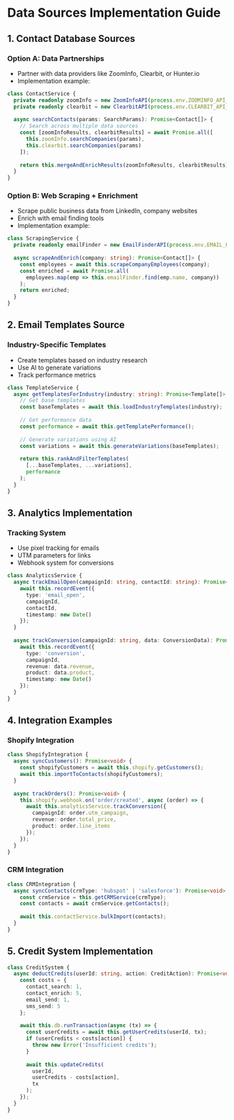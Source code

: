 # Data Sources Implementation Guide

## 1. Contact Database Sources

### Option A: Data Partnerships
- Partner with data providers like ZoomInfo, Clearbit, or Hunter.io
- Implementation example:

```typescript
class ContactService {
  private readonly zoomInfo = new ZoomInfoAPI(process.env.ZOOMINFO_API_KEY);
  private readonly clearbit = new ClearbitAPI(process.env.CLEARBIT_API_KEY);
  
  async searchContacts(params: SearchParams): Promise<Contact[]> {
    // Search across multiple data sources
    const [zoomInfoResults, clearbitResults] = await Promise.all([
      this.zoomInfo.searchCompanies(params),
      this.clearbit.searchCompanies(params)
    ]);
    
    return this.mergeAndEnrichResults(zoomInfoResults, clearbitResults);
  }
}
```

### Option B: Web Scraping + Enrichment
- Scrape public business data from LinkedIn, company websites
- Enrich with email finding tools
- Implementation example:

```typescript
class ScrapingService {
  private readonly emailFinder = new EmailFinderAPI(process.env.EMAIL_FINDER_KEY);
  
  async scrapeAndEnrich(company: string): Promise<Contact[]> {
    const employees = await this.scrapeCompanyEmployees(company);
    const enriched = await Promise.all(
      employees.map(emp => this.emailFinder.find(emp.name, company))
    );
    return enriched;
  }
}
```

## 2. Email Templates Source

### Industry-Specific Templates
- Create templates based on industry research
- Use AI to generate variations
- Track performance metrics

```typescript
class TemplateService {
  async getTemplatesForIndustry(industry: string): Promise<Template[]> {
    // Get base templates
    const baseTemplates = await this.loadIndustryTemplates(industry);
    
    // Get performance data
    const performance = await this.getTemplatePerformance();
    
    // Generate variations using AI
    const variations = await this.generateVariations(baseTemplates);
    
    return this.rankAndFilterTemplates(
      [...baseTemplates, ...variations],
      performance
    );
  }
}
```

## 3. Analytics Implementation

### Tracking System
- Use pixel tracking for emails
- UTM parameters for links
- Webhook system for conversions

```typescript
class AnalyticsService {
  async trackEmailOpen(campaignId: string, contactId: string): Promise<void> {
    await this.recordEvent({
      type: 'email_open',
      campaignId,
      contactId,
      timestamp: new Date()
    });
  }
  
  async trackConversion(campaignId: string, data: ConversionData): Promise<void> {
    await this.recordEvent({
      type: 'conversion',
      campaignId,
      revenue: data.revenue,
      product: data.product,
      timestamp: new Date()
    });
  }
}
```

## 4. Integration Examples

### Shopify Integration
```typescript
class ShopifyIntegration {
  async syncCustomers(): Promise<void> {
    const shopifyCustomers = await this.shopify.getCustomers();
    await this.importToContacts(shopifyCustomers);
  }
  
  async trackOrders(): Promise<void> {
    this.shopify.webhook.on('order/created', async (order) => {
      await this.analyticsService.trackConversion({
        campaignId: order.utm_campaign,
        revenue: order.total_price,
        product: order.line_items
      });
    });
  }
}
```

### CRM Integration
```typescript
class CRMIntegration {
  async syncContacts(crmType: 'hubspot' | 'salesforce'): Promise<void> {
    const crmService = this.getCRMService(crmType);
    const contacts = await crmService.getContacts();
    
    await this.contactService.bulkImport(contacts);
  }
}
```

## 5. Credit System Implementation

```typescript
class CreditSystem {
  async deductCredits(userId: string, action: CreditAction): Promise<void> {
    const costs = {
      contact_search: 1,
      contact_enrich: 5,
      email_send: 1,
      sms_send: 5
    };
    
    await this.db.runTransaction(async (tx) => {
      const userCredits = await this.getUserCredits(userId, tx);
      if (userCredits < costs[action]) {
        throw new Error('Insufficient credits');
      }
      
      await this.updateCredits(
        userId,
        userCredits - costs[action],
        tx
      );
    });
  }
}
``` 